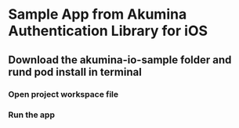 # Sample App from Akumina Authentication Library for iOS 

## Download the akumina-io-sample folder and rund pod install in terminal 
### Open project workspace file
### Run the app 
